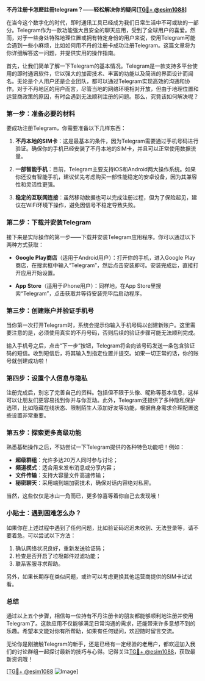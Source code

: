 **不丹注册卡怎麽註冊telegram？——轻松解决你的疑问[[TG💪+ @esim1088](https://t.me/s/esim1088)]**

在当今这个数字化的时代，即时通讯工具已经成为我们日常生活中不可或缺的一部分。Telegram作为一款功能强大且安全的聊天应用，受到了全球用户的喜爱。然而，对于一些身处特殊地理位置或拥有特定身份的用户来说，使用Telegram可能会遇到一些小麻烦，比如如何用不丹的注册卡成功注册Telegram。这篇文章将为你详细解答这一问题，并提供实用的操作指南。

首先，让我们简单了解一下Telegram的基本情况。Telegram是一款支持多平台使用的即时通讯软件，它以强大的加密技术、丰富的功能以及简洁的界面设计而闻名。无论是个人用户还是企业团队，都可以通过Telegram实现高效的沟通和协作。对于不丹地区的用户而言，尽管当地的网络环境相对开放，但由于地理位置和运营商政策的原因，有时会遇到无法顺利注册的问题。那么，究竟该如何解决呢？

### 第一步：准备必要的材料

要成功注册Telegram，你需要准备以下几样东西：

1. **不丹本地的SIM卡**：这是最基本的条件，因为Telegram需要通过手机号码进行验证。确保你的手机已经安装了不丹本地的SIM卡，并且可以正常使用数据流量。
   
2. **一部智能手机**：目前，Telegram主要支持iOS和Android两大操作系统。如果你还没有智能手机，建议优先考虑购买一部性能稳定的安卓设备，因为其兼容性和灵活性更强。

3. **稳定的互联网连接**：虽然移动数据也可以完成注册过程，但为了保险起见，建议在WiFi环境下操作，避免因信号不稳定导致失败。

### 第二步：下载并安装Telegram

接下来是实际操作的第一步——下载并安装Telegram应用程序。你可以通过以下两种方式获取：

- **Google Play商店**（适用于Android用户）：打开你的手机，进入Google Play商店，在搜索框中输入“Telegram”，然后点击安装即可。安装完成后，直接打开应用开始设置。
  
- **App Store**（适用于iPhone用户）：同样地，在App Store里搜索“Telegram”，点击获取并等待安装完毕后启动程序。

### 第三步：创建账户并验证手机号

当你第一次打开Telegram时，系统会提示你输入手机号码以创建新账户。这里需要注意的是，必须使用真实的不丹号码，否则后续的验证步骤可能无法顺利完成。

输入手机号之后，点击“下一步”按钮，Telegram将会向该号码发送一条包含验证码的短信。收到短信后，将其输入到指定位置并提交。如果一切正常的话，你的账号就创建成功啦！

### 第四步：设置个人信息与隐私

注册完成后，别忘了完善自己的资料。包括但不限于头像、昵称等基本信息，这样可以让朋友们更容易找到你并与你互动。此外，Telegram还提供了多种隐私保护选项，比如隐藏在线状态、限制陌生人添加好友等功能，根据自身需求合理配置这些设置非常重要。

### 第五步：探索更多高级功能

熟悉基础操作之后，不妨尝试一下Telegram提供的各种特色功能吧！例如：
- **超级群组**：允许多达20万人同时参与讨论；
- **频道模式**：适合用来发布消息或分享内容；
- **文件传输**：支持大容量文件高速传输；
- **秘密聊天**：采用端到端加密技术，确保对话内容绝对私密。

当然，这些仅仅是冰山一角而已，更多惊喜等着你自己去发现哦！

### 小贴士：遇到困难怎么办？

如果你在上述过程中遇到了任何问题，比如验证码迟迟未收到、无法登录等，请不要着急。可以尝试以下方法：

1. 确认网络状况良好，重新发送验证码；
2. 检查是否开启了垃圾邮件过滤功能；
3. 联系客服寻求帮助。

另外，如果长期存在类似问题，或许可以考虑更换其他运营商提供的SIM卡试试看。

### 总结

通过以上五个步骤，相信每一位持有不丹注册卡的朋友都能够顺利地注册并使用Telegram了。这款应用不仅能够满足日常沟通的需求，还能带来许多意想不到的乐趣。希望本文能对你有所帮助，如果有任何疑问，欢迎随时留言交流。

无论你是刚接触Telegram的新手，还是已经有一定经验的老用户，都欢迎加入我们的讨论群组一起探讨最新的技巧与心得。记得关注[TG💪+ @esim1088](https://t.me/s/esim1088)，获取最新资讯哦！

[[TG💪+ @esim1088](https://t.me/s/esim1088) ![Image](https://i.postimg.cc/4NQfJmqS/Snipaste-2025-05-13-00-14-12.png)]